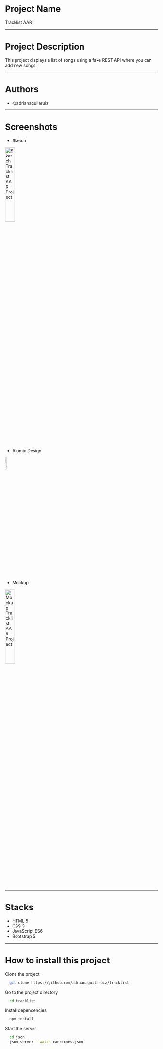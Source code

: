 # Project Name

Tracklist AAR
***

# Project Description

This project displays a list of songs using a fake REST API where you can add new songs.
***

# Authors

- [@adrianaguilaruiz](https://www.github.com/adrianaguilaruiz)
***

# Screenshots

- Sketch

<img src="https://user-images.githubusercontent.com/98114939/207128315-b71ca83a-2153-4ddc-87af-2e5c01de4434.png" alt="Sketch Tracklist AAR Project" width="25%"/>

- Atomic Design

<img src="https://user-images.githubusercontent.com/98114939/207128884-a3835abf-d50f-490f-9101-e6cbc862c972.png" alt="Atomic Design Tracklist AAR Project" width="10%"/>

- Mockup

<img src="https://user-images.githubusercontent.com/98114939/207130382-51b6e939-3732-4106-a329-1c6df55cf3a8.png" alt="Mockup Tracklist AAR Project" width="25%"/>

***

# Stacks

- HTML 5
- CSS 3
- JavaScript ES6
- Bootstrap 5
***

# How to install this project

Clone the project

```bash
  git clone https://github.com/adrianaguilaruiz/tracklist
```

Go to the project directory

```bash
  cd tracklist
```

Install dependencies

```bash
  npm install
```

Start the server

```bash
  cd json
  json-server --watch canciones.json
```





